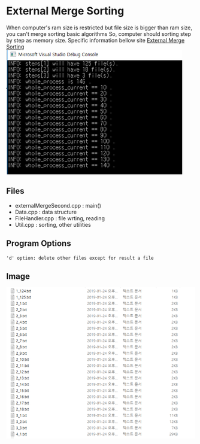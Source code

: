 # External Merge Sorting
When computer's ram size is restricted but file size is bigger than ram size, you can't merge sorting basic algorithms
So, computer should sorting step by step as memory size.
Specific information bellow site
[External Merge Sorting](https://minimalcodes.wordpress.com/2016/05/29/sorting-large-number-of-elements-external-sort-in-cpp/)
![Result1](result.PNG)
## Files
- externalMergeSecond.cpp : main()
- Data.cpp : data structure
-  FileHandler.cpp : file wrting, reading
-  Util.cpp : sorting, other utilities     
## Program Options
```
'd' option: delete other files except for result a file
```
## Image
![Result2](result2.PNG)